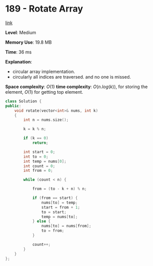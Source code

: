 # 189 - Rotate Array

[link](https://leetcode.com/problems/rotate-array/)

**Level**: Medium

**Memory Use**: 19.8 MB

**Time**: 36 ms

**Explanation**:

- circular array implementation.
- circularly all indices are traversed. and no one is missed.

**Space complexity**: $O(1)$
**time complexity**: $O(n.log(k))$, for storing the element, $O(1)$ for getting top element.

```cpp
class Solution {
public:
    void rotate(vector<int>& nums, int k)
    {
        int n = nums.size();

        k = k % n;

        if (k == 0)
            return;

        int start = 0;
        int to = 0;
        int temp = nums[0];
        int count = 0;
        int from = 0;

        while (count < n) {

            from = (to - k + n) % n;

            if (from == start) {
                nums[to] = temp;
                start = from + 1;
                to = start;
                temp = nums[to];
            } else {
                nums[to] = nums[from];
                to = from;
            }

            count++;
        }
    }
};
```
